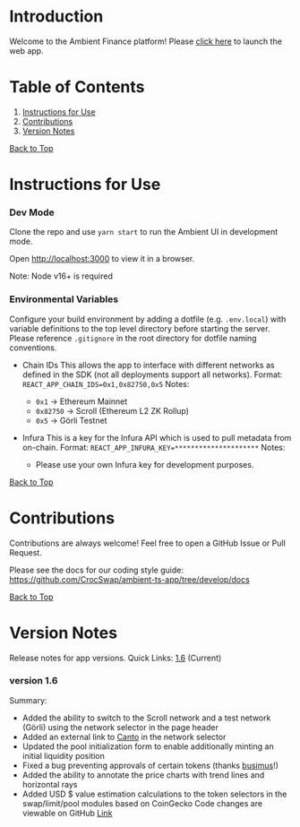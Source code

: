 <a id='top'></a>

# Introduction
Welcome to the Ambient Finance platform! Please [click here](https://ambient.finance/) to launch the web app.

# Table of Contents

1. [Instructions for Use](#instructions)
2. [Contributions](#contributions)
3. [Version Notes](#version-notes)

[Back to Top](#top)
<a id='instructions'></a>

# Instructions for Use

### Dev Mode

Clone the repo and use `yarn start` to run the Ambient UI in development mode.

Open [http://localhost:3000](http://localhost:3000) to view it in a browser.

Note: Node v16+ is required

### Environmental Variables

Configure your build environment by adding a dotfile (e.g. `.env.local`) with variable definitions to the top level directory before starting the server. Please reference `.gitignore` in the root directory for dotfile naming conventions.

* Chain IDs
This allows the app to interface with different networks as defined in the SDK (not all deployments support all networks).
Format: `REACT_APP_CHAIN_IDS=0x1,0x82750,0x5`
Notes:
  * `0x1` → Ethereum Mainnet
  * `0x82750` → Scroll (Ethereum L2 ZK Rollup)
  * `0x5` → Görli Testnet

* Infura
This is a key for the Infura API which is used to pull metadata from on-chain.
Format: `REACT_APP_INFURA_KEY=*********************`
Notes:
  * Please use your own Infura key for development purposes.

[Back to Top](#top)
<a id='contributions'></a>

# Contributions

Contributions are always welcome! Feel free to open a GitHub Issue or Pull Request.

Please see the docs for our coding style guide: https://github.com/CrocSwap/ambient-ts-app/tree/develop/docs

[Back to Top](#top)
<a id='version-notes'></a>

# Version Notes
Release notes for app versions.
Quick Links: [1.6](#v1.6) (Current)

<a id='v1.6'></a>

### version 1.6
Summary:
* Added the ability to switch to the Scroll network and a test network (Görli) using the network selector in the page header
* Added an external link to [Canto](https://beta.canto.io/lp) in the network selector
* Updated the pool initialization form to enable additionally minting an initial liquidity position
* Fixed a bug preventing approvals of certain tokens (thanks [busimus](https://github.com/busimus)!)
* Added the ability to annotate the price charts with trend lines and horizontal rays
* Added USD $ value estimation calculations to the token selectors in the swap/limit/pool modules based on CoinGecko
Code changes are viewable on GitHub [Link](https://github.com/CrocSwap/ambient-ts-app/pull/3225)